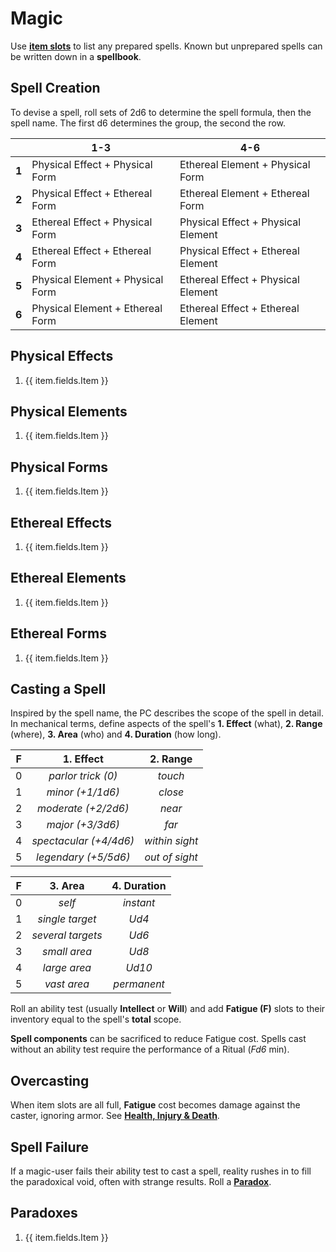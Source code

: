 # Magic

Use **[item slots](getting-wyrd.md#item-slots)** to list any prepared spells. Known but unprepared spells can be written down in a **spellbook**.

## Spell Creation

To devise a spell, roll sets of 2d6 to determine the spell formula, then the spell name. The first d6 determines the group, the second the row.

|       | 1-3                              | 4-6                                 |
|:-----:|----------------------------------|-------------------------------------|
| **1** | Physical Effect + Physical Form  | Ethereal Element + Physical Form    |
| **2** | Physical Effect + Ethereal Form  | Ethereal Element + Ethereal Form    |
| **3** | Ethereal Effect + Physical Form  | Physical Effect + Physical Element  |
| **4** | Ethereal Effect + Ethereal Form  | Physical Effect + Ethereal Element  |
| **5** | Physical Element + Physical Form | Ethereal Effect + Physical Element  |
| **6** | Physical Element + Ethereal Form | Ethereal Effect +  Ethereal Element |

## Physical Effects

<ol class="d36-table">
    <li
        v-for="item in atMagicPhysicalEffects"
    >
        {{ item.fields.Item }}
    </li>
</ol>

## Physical Elements

<ol class="d36-table">
    <li
        v-for="item in atMagicPhysicalElements"
    >
        {{ item.fields.Item }}
    </li>
</ol>

## Physical Forms

<ol class="d36-table">
    <li
        v-for="item in atMagicPhysicalForms"
    >
        {{ item.fields.Item }}
    </li>
</ol>

## Ethereal Effects

<ol class="d36-table">
    <li
        v-for="item in atMagicEtherealEffects"
    >
        {{ item.fields.Item }}
    </li>
</ol>

## Ethereal Elements

<ol class="d36-table">
    <li
        v-for="item in atMagicEtherealElements"
    >
        {{ item.fields.Item }}
    </li>
</ol>

## Ethereal Forms

<ol class="d36-table">
    <li
        v-for="item in atMagicEtherealForms"
    >
        {{ item.fields.Item }}
    </li>
</ol>

## Casting a Spell

Inspired by the spell name, the PC describes the scope of the spell in detail. In mechanical terms, define aspects of the spell's **1. Effect** (what), **2. Range** (where), **3. Area** (who) and **4. Duration** (how long).

| F | 1. Effect          | 2. Range      |
|:-:|:------------------:|:-------------:|
| 0 | *parlor trick (0)*    | *touch*        |
| 1 | *minor (+1/1d6)*      | *close*        |
| 2 | *moderate (+2/2d6)*   | *near*         |
| 3 | *major (+3/3d6)*      | *far*         |
| 4 | *spectacular (+4/4d6)* | *within sight* |
| 5 | *legendary (+5/5d6)*   | *out of sight* |

| F | 3. Area             | 4. Duration  |
|:-:|:-------------------:|:------------:|
| 0 | *self*               | *instant*     |
| 1 | *single target*       | *Ud4*         |
| 2 | *several targets*     | *Ud6*         |
| 3 | *small area*         | *Ud8*         |
| 4 | *large area*         | *Ud10*        |
| 5 | *vast area*          | *permanent*    |

Roll an ability test (usually **Intellect** or **Will**) and add **Fatigue (F)** slots to their inventory equal to the spell's **total** scope.

**Spell components** can be sacrificed to reduce Fatigue cost. Spells cast without an ability test require the performance of a Ritual (*Fd6* min).

## Overcasting

When item slots are all full, **Fatigue** cost becomes damage against the caster, ignoring armor. See **[Health, Injury & Death](combat.md#health-injury-death)**.

## Spell Failure

If a magic-user fails their ability test to cast a spell, reality rushes in to fill the paradoxical void, often with strange results. Roll a **[Paradox](#paradoxes)**.

## Paradoxes

<ol class="d36-table">
    <li
        v-for="item in atMagicParadoxes"
    >
        {{ item.fields.Item }}
    </li>
</ol>
